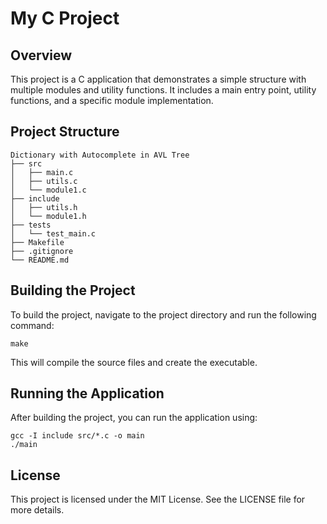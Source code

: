 # My C Project

## Overview
This project is a C application that demonstrates a simple structure with multiple modules and utility functions. It includes a main entry point, utility functions, and a specific module implementation.

## Project Structure
```
Dictionary with Autocomplete in AVL Tree
├── src
│   ├── main.c
│   ├── utils.c
│   └── module1.c
├── include
│   ├── utils.h
│   └── module1.h
├── tests
│   └── test_main.c
├── Makefile
├── .gitignore
└── README.md
```

## Building the Project
To build the project, navigate to the project directory and run the following command:

```
make
```

This will compile the source files and create the executable.

## Running the Application
After building the project, you can run the application using:

```
gcc -I include src/*.c -o main
./main
```


## License
This project is licensed under the MIT License. See the LICENSE file for more details.